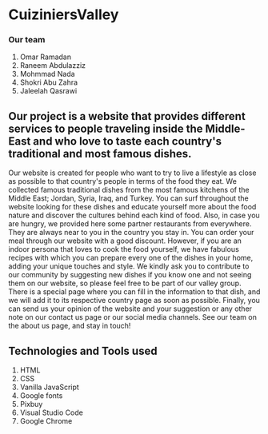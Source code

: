 # CuiziniersValley

### Our team

1. Omar Ramadan
2. Raneem Abdulazziz
3. Mohmmad Nada
4. Shokri Abu Zahra
5. Jaleelah Qasrawi

## Our project is a website that provides different services to people traveling inside the Middle-East and who love to taste each country's traditional and most famous dishes. 

Our website is created for people who want to try to live a lifestyle as close as possible to that country's people in terms of the food they eat. We collected famous traditional dishes from the most famous kitchens of the Middle East; Jordan, Syria, Iraq, and Turkey. You can surf throughout the website looking for these dishes and educate yourself more about the food nature and discover the cultures behind each kind of food. Also, in case you are hungry, we provided here some partner restaurants from everywhere. They are always near to you in the country you stay in. You can order your meal through our website with a good discount. However, if you are an indoor persona that loves to cook the food yourself, we have fabulous recipes with which you can prepare every one of the dishes in your home, adding your unique touches and style. We kindly ask you to contribute to our community by suggesting new dishes if you know one and not seeing them on our website, so please feel free to be part of our valley group. There is a special page where you can fill in the information to that dish, and we will add it to its respective country page as soon as possible. Finally, you can send us your opinion of the website and your suggestion or any other note on our contact us page or our social media channels. See our team on the about us page, and stay in touch!

## Technologies and Tools used

1. HTML
2. CSS
3. Vanilla JavaScript
4. Google fonts
5. Pixbuy
6. Visual Studio Code
7. Google Chrome 
